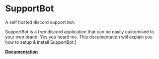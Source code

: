 # SupportBot
A self hosted discord support bot.

SupportBot is a free discord application that can be easily customised to your own brand. 
Yes you heard me. This documentation will explain you how to setup & install SupportBot.[

[**Documentation**](https://docs.emeraldsrv.dev/)
